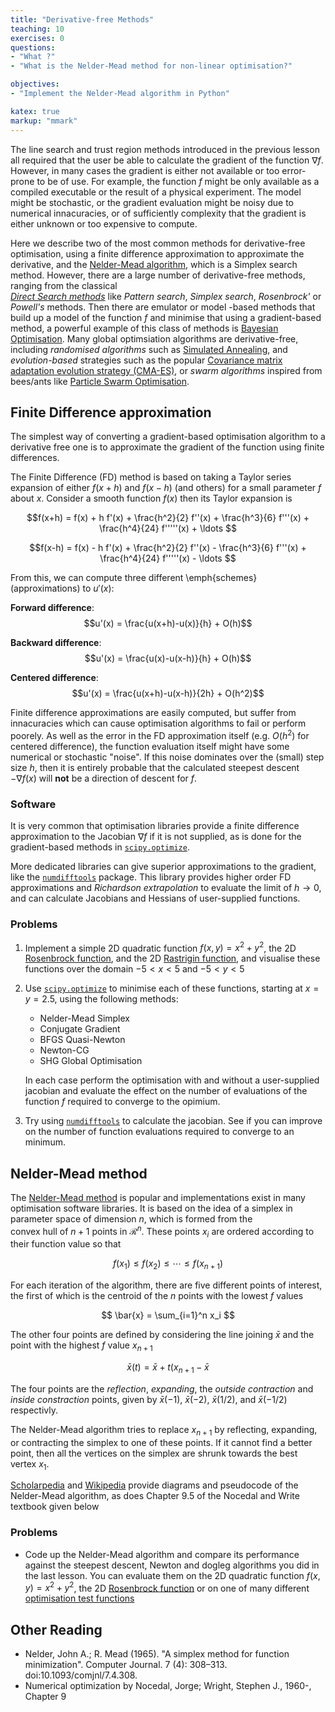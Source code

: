 ```yaml
---
title: "Derivative-free Methods"
teaching: 10
exercises: 0
questions:
- "What ?"
- "What is the Nelder-Mead method for non-linear optimisation?"

objectives:
- "Implement the Nelder-Mead algorithm in Python"

katex: true
markup: "mmark"
---
```


The line search and trust region methods introduced in the previous lesson all required 
that the user be able to calculate the gradient of the function $\nabla f$. However, in 
many cases the gradient is either not available or too error-prone to be of use. For 
example, the function $f$ might be only available as a compiled executable or the result 
of a physical experiment. The model might be stochastic, or the gradient evaluation 
might be noisy due to numerical innacuracies, or of sufficiently complexity that the 
gradient is either unknown or too expensive to compute. 

Here we describe two of the most common methods for derivative-free optimisation, using 
a finite difference approximation to approximate the derivative, and the [Nelder-Mead 
algorithm](https://doi.org/10.1093/comjnl/7.4.308), which is a Simplex search method. 
However, there are a large number of derivative-free methods, ranging from the classical  
[*Direct Search 
methods*](https://www.sciencedirect.com/science/article/pii/S0377042700004234) like 
*Pattern search*, *Simplex search*, *Rosenbrock'* or *Powell's* methods. Then there are 
emulator or model -based methods that build up a model of the function $f$ and minimise 
that using a gradient-based method, a powerful example of this class of methods is 
[Bayesian 
Optimisation](http://papers.nips.cc/paper/4522-practical-bayesian-optimization). Many 
global optimsiation algorithms are derivative-free, including *randomised algorithms* 
such as [Simulated Annealing](https://science.sciencemag.org/content/220/4598/671), and 
*evolution-based* strategies such as the popular [Covariance matrix adaptation evolution 
strategy (CMA-ES)](https://arxiv.org/abs/1604.00772), or *swarm algorithms* inspired 
from bees/ants like [Particle Swarm 
Optimisation](https://doi.org/10.1109/ICNN.1995.488968).

## Finite Difference approximation

The simplest way of converting a gradient-based optimisation algorithm to a derivative 
free one is to approximate the gradient of the function using finite differences.

The Finite Difference (FD) method is based on taking a Taylor series expansion of either 
$f(x+h)$ and $f(x-h)$ (and others) for a small parameter $f$ about $x$. Consider a 
smooth function $f(x)$ then its Taylor expansion is

$$f(x+h) = f(x) + h f'(x) + \frac{h^2}{2} f''(x) + \frac{h^3}{6} f'''(x) + \frac{h^4}{24} f'''''(x) + \ldots $$

$$f(x-h) = f(x) - h f'(x) + \frac{h^2}{2} f''(x) - \frac{h^3}{6} f'''(x) + \frac{h^4}{24} f'''''(x) - \ldots $$

From this, we can compute three different \emph{schemes} (approximations) to $u'(x)$:

**Forward difference**:
$$u'(x) = \frac{u(x+h)-u(x)}{h} + O(h)$$

**Backward difference**:
$$u'(x) = \frac{u(x)-u(x-h)}{h} + O(h)$$

**Centered difference**:
$$u'(x) = \frac{u(x+h)-u(x-h)}{2h} + O(h^2)$$

Finite difference approximations are easily computed, but suffer from innacuracies which 
can cause optimisation algorithms to fail or perform poorely. As well as the error in 
the FD approximation itself (e.g. $O(h^2)$ for centered difference), the function 
evaluation itself might have some numerical or stochastic "noise". If this noise 
dominates over the (small) step size $h$, then it is entirely probable that the 
calculated steepest descent $-\nabla f(x)$ will **not** be a direction of descent for 
$f$.

### Software

It is very common that optimisation libraries provide a finite difference approximation 
to the Jacobian $\nabla f$ if it is not supplied, as is done for the gradient-based 
methods in [`scipy.optimize`](https://docs.scipy.org/doc/scipy/reference/optimize.html).

More dedicated libraries can give superior approximations to the gradient, like the 
[`numdifftools`](https://numdifftools.readthedocs.io/en/latest/index.html) package. This 
library provides higher order FD approximations and *Richardson extrapolation* to 
evaluate the limit of $h \rightarrow 0$, and can calculate Jacobians and Hessians of 
user-supplied functions. 

### Problems

1. Implement a simple 2D quadratic function $f(x, y) = x^2 + y^2$, the 2D [Rosenbrock
function](https://en.wikipedia.org/wiki/Rosenbrock_function), and the 2D [Rastrigin 
function](https://en.wikipedia.org/wiki/Rastrigin_function), and visualise these 
functions over the domain $-5 < x < 5$ and $-5 < y < 5$

2. Use [`scipy.optimize`](https://docs.scipy.org/doc/scipy/reference/optimize.html) to
   minimise each of these functions, starting at $x = y = 2.5$, using the following 
   methods:
   - Nelder-Mead Simplex
   - Conjugate Gradient
   - BFGS Quasi-Newton
   - Newton-CG
   - SHG Global Optimisation

   In each case perform the optimisation with and without a user-supplied jacobian and 
   evaluate the effect on the number of evaluations of the function $f$ required to 
   converge to the opimium.

3. Try using [`numdifftools`](https://numdifftools.readthedocs.io/en/latest/index.html) 
   to calculate the jacobian. See if you can improve on the number of function 
   evaluations required to converge to an minimum.


## Nelder-Mead method

The [Nelder-Mead method](https://en.wikipedia.org/wiki/Nelder%E2%80%93Mead_method) is 
popular and implementations exist in many optimisation software libraries. It is based 
on the idea of a simplex in parameter space of dimension $n$, which is formed from the  
convex hull of $n + 1$ points in $\mathcal{R}^n$. These points $x_i$ are ordered 
according to their function value so that

$$
f(x_1) \le f(x_2) \le \cdots \le f(x_{n+1})
$$

For each iteration of the algorithm, there are five different points of interest, the 
first of which is the centroid of the $n$ points with the lowest $f$ values

$$
\bar{x} = \sum_{i=1}^n x_i
$$

The other four points are defined by considering the line joining $\bar{x}$ and the 
point with the highest $f$ value $x_{n+1}$

$$
\bar{x}(t) = \bar{x} + t(x_{n+1} - \bar{x}
$$

The four points are the *reflection*, *expanding*, the *outside contraction* and *inside 
constraction* points, given by $\bar{x}(-1)$, $\bar{x}(-2)$, $\bar{x}(1/2)$, and 
$\bar{x}(-1/2)$ respectivly.

The Nelder-Mead algorithm tries to replace $x_{n+1}$ by reflecting, expanding, or 
contracting the simplex to one of these points. If it cannot find a better point, then 
all the vertices on the simplex are shrunk towards the best vertex $x_1$. 

[Scholarpedia](http://www.scholarpedia.org/article/Nelder-Mead_algorithm) and 
[Wikipedia](https://en.wikipedia.org/wiki/Nelder%E2%80%93Mead_method) provide diagrams 
and pseudocode of the Nelder-Mead algorithm, as does Chapter 9.5 of the Nocedal and 
Write textbook given below

### Problems

- Code up the Nelder-Mead algorithm and compare its performance against the steepest 
  descent, Newton and dogleg algorithms you did in the last lesson. You can evaluate 
  them on the 2D quadratic function $f(x, y) = x^2 + y^2$, the 2D [Rosenbrock
function](https://en.wikipedia.org/wiki/Rosenbrock_function) or on one of many different 
[optimisation test 
functions](https://en.wikipedia.org/wiki/Test_functions_for_optimization)

## Other Reading

- Nelder, John A.; R. Mead (1965). "A simplex method for function minimization". 
  Computer Journal. 7 (4): 308–313. doi:10.1093/comjnl/7.4.308.
- Numerical optimization by Nocedal, Jorge; Wright, Stephen J., 1960-, Chapter 9
